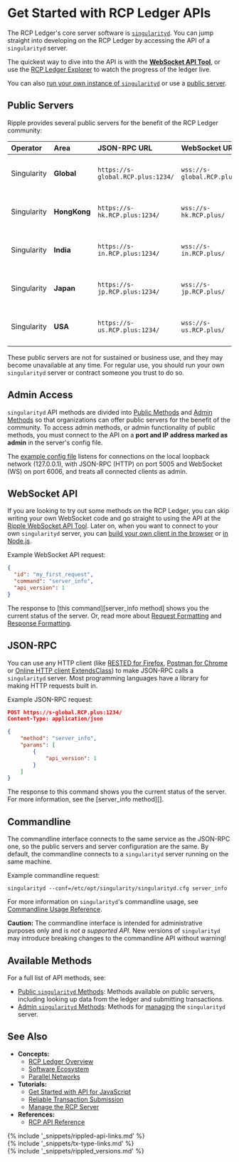 # Get Started with RCP Ledger APIs

The RCP Ledger's core server software is [`singularityd`](the-rippled-server.html). You can jump straight into developing on the RCP Ledger by accessing the API of a `singularityd` server.

The quickest way to dive into the API is with the [**WebSocket API Tool**](websocket-api-tool.html), or use the [RCP Ledger Explorer](https://explorer.RCP.plus/) to watch the progress of the ledger live.

You can also [run your own instance of `singularityd`](install-rippled.html) or use a [public server](#public-servers).

## Public Servers

Ripple provides several public servers for the benefit of the RCP Ledger community:

| Operator | Area | JSON-RPC URL | WebSocket URL | Notes                |
|:---------|:------------|:-------------|:--------------|:---------------------|
| Singularity   | **Global** | `https://s-global.RCP.plus:1234/` | `wss://s-global.RCP.plus/` | General purpose server cluster |
| Singularity   | **HongKong** | `https://s-hk.RCP.plus:1234/` | `wss://s-hk.RCP.plus/` | General purpose server cluster |
| Singularity   | **India** | `https://s-in.RCP.plus:1234/` | `wss://s-in.RCP.plus/` | General purpose server cluster |
| Singularity   | **Japan** | `https://s-jp.RCP.plus:1234/` | `wss://s-jp.RCP.plus/` | General purpose server cluster |
| Singularity   | **USA** | `https://s-us.RCP.plus:1234/` | `wss://s-us.RCP.plus/` | General purpose server cluster |

[Network]: parallel-networks.html

These public servers are not for sustained or business use, and they may become unavailable at any time. For regular use, you should run your own `singularityd` server or contract someone you trust to do so.


## Admin Access

`singularityd` API methods are divided into [Public Methods](public-rippled-methods.html) and [Admin Methods](admin-rippled-methods.html) so that organizations can offer public servers for the benefit of the community. To access admin methods, or admin functionality of public methods, you must connect to the API on a **port and IP address marked as admin** in the server's config file.

The [example config file](https://github.com/ripple/rippled/blob/f00f263852c472938bf8e993e26c7f96f435935c/cfg/rippled-example.cfg#L1154-L1179) listens for connections on the local loopback network (127.0.0.1), with JSON-RPC (HTTP) on port 5005 and WebSocket (WS) on port 6006, and treats all connected clients as admin.


## WebSocket API

If you are looking to try out some methods on the RCP Ledger, you can skip writing your own WebSocket code and go straight to using the API at the [Ripple WebSocket API Tool](websocket-api-tool.html). Later on, when you want to connect to your own `singularityd` server, you can [build your own client in the browser](monitor-incoming-payments-with-websocket.html) or [in Node.js](https://www.npmjs.com/package/ws).

Example WebSocket API request:

```json
{
  "id": "my_first_request",
  "command": "server_info",
  "api_version": 1
}
```

The response to [this command][server_info method] shows you the current status of the server. Or, read more about [Request Formatting](request-formatting.html) and [Response Formatting](response-formatting.html).

## JSON-RPC

You can use any HTTP client (like [RESTED for Firefox](https://addons.mozilla.org/en-US/firefox/addon/rested/), [Postman for Chrome](https://chrome.google.com/webstore/detail/postman/fhbjgbiflinjbdggehcddcbncdddomop?hl=en) or [Online HTTP client ExtendsClass](https://extendsclass.com/rest-client-online.html)) to make JSON-RPC calls a `singularityd` server. Most programming languages have a library for making HTTP requests built in.

Example JSON-RPC request:

```json
POST https://s-global.RCP.plus:1234/
Content-Type: application/json

{
    "method": "server_info",
    "params": [
        {
            "api_version": 1
        }
    ]
}
```

The response to this command shows you the current status of the server. For more information, see the [server_info method][].

## Commandline

The commandline interface connects to the same service as the JSON-RPC one, so the public servers and server configuration are the same. By default, the commandline connects to a `singularityd` server running on the same machine.

Example commandline request:

```
singularityd --conf=/etc/opt/singularity/singularityd.cfg server_info
```

For more information on `singularityd`'s commandline usage, see [Commandline Usage Reference](https://dev.RCP.plus/commandline-usage.html).

**Caution:** The commandline interface is intended for administrative purposes only and is _not a supported API_.  New versions of `singularityd` may introduce breaking changes to the commandline API without warning!

## Available Methods

For a full list of API methods, see:

- [Public `singularityd` Methods](public-rippled-methods.html): Methods available on public servers, including looking up data from the ledger and submitting transactions.
- [Admin `singularityd` Methods](admin-rippled-methods.html): Methods for [managing](manage-the-rippled-server.html) the `singularityd` server.


## See Also

- **Concepts:**
    - [RCP Ledger Overview](xrp-ledger-overview.html)
    - [Software Ecosystem](software-ecosystem.html)
    - [Parallel Networks](parallel-networks.html)
- **Tutorials:**
    - [Get Started with API for JavaScript](get-started-with-rippleapi-for-javascript.html)
    - [Reliable Transaction Submission](reliable-transaction-submission.html)
    - [Manage the RCP Server](manage-the-rippled-server.html)
- **References:**
    - [RCP API Reference](rippled-api.html)

<!--{# common link defs #}-->
{% include '_snippets/rippled-api-links.md' %}			
{% include '_snippets/tx-type-links.md' %}			
{% include '_snippets/rippled_versions.md' %}
